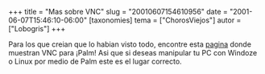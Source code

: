 +++
title = "Mas sobre VNC"
slug = "20010607154610956"
date = "2001-06-07T15:46:10-06:00"
[taxonomies]
tema = ["ChorosViejos"]
autor = ["Lobogris"]
+++

Para los que creian que lo habian visto todo, encontre esta
[pagina](http://www.harakan.btinternet.co.uk/PalmVNC/index.htm) donde
muestran VNC para ¡Palm! Asi que si deseas manipular tu PC con Windoze o
Linux por medio de Palm este es el lugar correcto.
